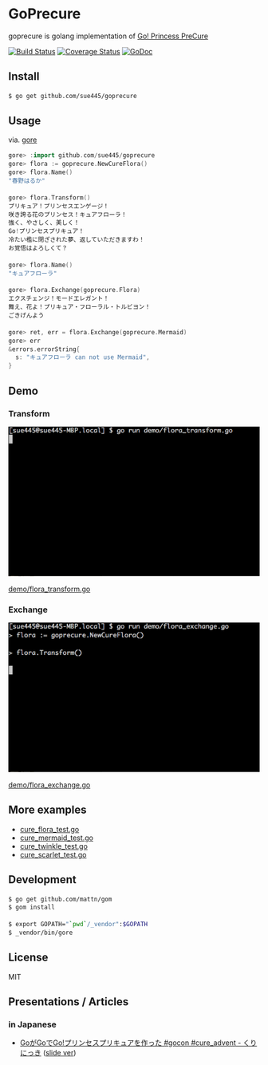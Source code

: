 # GoPrecure
goprecure is golang implementation of [Go! Princess PreCure](https://en.wikipedia.org/wiki/Go!_Princess_PreCure)

[![Build Status](https://travis-ci.org/sue445/goprecure.svg?branch=master)](https://travis-ci.org/sue445/goprecure)
[![Coverage Status](https://coveralls.io/repos/sue445/goprecure/badge.svg?branch=master&service=github)](https://coveralls.io/github/sue445/goprecure?branch=master)
[![GoDoc](https://godoc.org/github.com/sue445/goprecure?status.svg)](https://godoc.org/github.com/sue445/goprecure)

## Install
```sh
$ go get github.com/sue445/goprecure
```

## Usage
via. [gore](https://github.com/motemen/gore)

```go
gore> :import github.com/sue445/goprecure
gore> flora := goprecure.NewCureFlora()
gore> flora.Name()
"春野はるか"

gore> flora.Transform()
プリキュア！プリンセスエンゲージ！
咲き誇る花のプリンセス！キュアフローラ！
強く、やさしく、美しく！
Go!プリンセスプリキュア！
冷たい檻に閉ざされた夢、返していただきますわ！
お覚悟はよろしくて？

gore> flora.Name()
"キュアフローラ"

gore> flora.Exchange(goprecure.Flora)
エクスチェンジ！モードエレガント！
舞え、花よ！プリキュア・フローラル・トルビヨン！
ごきげんよう

gore> ret, err = flora.Exchange(goprecure.Mermaid)
gore> err
&errors.errorString{
  s: "キュアフローラ can not use Mermaid",
}
```

## Demo
### Transform
![flora_transform.gif](img/flora_transform.gif)

[demo/flora_transform.go](demo/flora_transform.go)

### Exchange
![flora_exchange.gif](img/flora_exchange.gif)

[demo/flora_exchange.go](demo/flora_exchange.go)

## More examples
* [cure_flora_test.go](cure_flora_test.go)
* [cure_mermaid_test.go](cure_mermaid_test.go)
* [cure_twinkle_test.go](cure_twinkle_test.go)
* [cure_scarlet_test.go](cure_scarlet_test.go)

## Development

```sh
$ go get github.com/mattn/gom
$ gom install

$ export GOPATH="`pwd`/_vendor":$GOPATH
$ _vendor/bin/gore
```

## License
MIT

## Presentations / Articles
### in Japanese
* [GoがGoでGo!プリンセスプリキュアを作った #gocon #cure_advent - くりにっき](http://sue445.hatenablog.com/entry/2015/12/07/000000)  ([slide ver](https://sue445.github.io/gocon2015-winter/))
